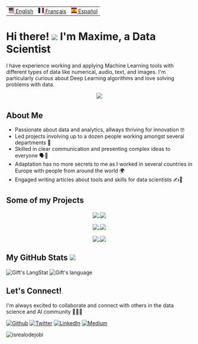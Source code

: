 <table align="center">
 <tr>
  <td><a href="README.md"><img src="images/us.svg" height="15"> English</a></td>
  <td><a href="README_fr.md"><img src="images/fr.svg" height="15"> Français</a></td>
  <td><a href="README_es.md"><img src="images/es.svg" height="15"> Español</a></td>
 </tr>
</table>

# Hi there! <img src = "https://raw.githubusercontent.com/MartinHeinz/MartinHeinz/master/wave.gif" width = 30px> I'm Maxime, a Data Scientist

I have experience working and applying Machine Learning tools with different types of data like numerical, audio, text, and images. I'm particularly curious about Deep Learning algorithms and love solving problems with data.

<p align="center">
  <a href="https://skillicons.dev">
    <img src="https://skillicons.dev/icons?i=py,mysql,tensorflow,aws,gcp,git,github,vscode,docker,stackoverflow" />
  </a>
</p>

## About Me
- Passionate about data and analytics, allways thriving for innovation 🤓
- Led projects involving up to a dozen people working amongst several departments 👥
- Skilled in clear communication and presenting complex ideas to everyone 🗣️💬
- Adaptation has no more secrets to me as I worked in several countries in Europe with people from around the world 🌍
- Engaged writing articles about tools and skills for data scientists ✍️📝


## Some of my Projects

<!-- Its main projects -->
<p align="center">
  <a href="https://github.com/mhaegeman/fruit-classifier">
    <img align="center" src="https://github-readme-stats.vercel.app/api/pin?username=mhaegeman&repo=fruit-classifier" />
  </a>
  <a href="https://github.com/mhaegeman/scoring-bank-project">
    <img align="center" src="https://github-readme-stats.vercel.app/api/pin?username=mhaegeman&repo=scoring-bank-project" />
  </a>
</p>
<p align="center">
  <a href="https://github.com/mhaegeman/Sparkling-Titanic">
    <img align="center" src="https://github-readme-stats.vercel.app/api/pin?username=mhaegeman&repo=Sparkling-Titanic" />
  </a>
  <a href="https://github.com/mhaegeman/openweather">
    <img align="center" src="https://github-readme-stats.vercel.app/api/pin?username=mhaegeman&repo=openweather" />
  </a>
</p>
<p align="center">
  <a href="https://github.com/mhaegeman/python-client-segmentation">
    <img align="center" src="https://github-readme-stats.vercel.app/api/pin?username=mhaegeman&repo=python-client-segmentation" />
  </a>
  <a href="https://github.com/mhaegeman/Energy-consumption-prediction">
    <img align="center" src="https://github-readme-stats.vercel.app/api/pin?username=mhaegeman&repo=Energy-consumption-prediction" />
  </a>
</p>

<!--  🔋 [Energy Consumption Prediction of Buildings](https://github.com/mhaegeman/Energy-consumption-prediction):
  
Based on Seattle's buildings data from 2015/2016. Prediction of the consumption of energy of a building depending on it's characteristics. Correlation study and Regression models.

  🎁 [Object Category Detection on a Marketplace](https://github.com/mhaegeman/Python-Object-Clasifier): 
  
From images and text descriptions of multiple kind of objects, predicts the category of object in a Marketplace. LDA, Embeddings for the text and SIFT, CNN and Transfer Learning (VGG16) for the image classification.
  
  🥦 [Food Nutrition Scoring](https://github.com/mhaegeman/Nutriscore-Prediction):
  
Linear regression algorithm to predict a Nutriscore for food products using the open source database OpenFoodFacts.
  
  👩🏽‍🤝‍👩🏼 [E-Commerce Client Segmentation](https://github.com/mhaegeman/python-client-segmentation):
  
Creation of client clusters based on their Sales history and Demographic profiles.
  
  🏦 [Fraud Detection](https://github.com/mhaegeman/scoring-bank-project):
  
Detection of clients with suspicious bank activities. Creation of a dashboard with Streamlit for loan approval assistance. 
-->

<!-- GitHub section -->

 ##  My GitHub Stats <img src = "https://i.pinimg.com/originals/65/c4/f4/65c4f452571be1261e9c623f7da488ac.gif" width = 35px> 
 
 <div>
   <img align="center" src="https://github-readme-streak-stats.herokuapp.com/?user=mhaegeman" alt="Gift's LangStat" />
  <img align="center" src="https://github-readme-stats.vercel.app/api?username=mhaegeman&show_icons=true&locale=en&layout=compact&theme=light" alt="Gift's language" height="192px"  width="500px"/>
 </div>
<!-- 
<div>
 <img align=center" src="https://github-readme-stats.anuraghazra1.vercel.app/api/top-langs/?username=mhaegeman&show_icons=true&hide_border=true&layout=compact&langs_count=8" /> 
</div> 
-->

<!-- **Expand to view**
<details>
  <summary><b>:zap: GitHub Profile Stat</b></summary>
  <img src="https://github-readme-stats.anuraghazra1.vercel.app/api?username=mhaegeman&show_icons=true" /> <img height="137px" src="https://github-readme-stats.vercel.app/api/top-langs/?username=mhaegeman&show_icons=true&hide=html&hide_title=true&hide_border=true&layout=compact&langs_count=8" />
</details> -->

<!-- GitHub section: END -->

## Let's Connect!
I'm always excited to collaborate and connect with others in the data science and AI community 🤝👨‍💻

<p><a href="https://github.com/mhaegeman" target="_blank"><img alt="Github" src="https://img.shields.io/badge/GitHub-%2312100E.svg?&style=for-the-badge&logo=Github&logoColor=white" /></a> <a href="https://twitter.com/mhaegeman_" target="_blank"><img alt="Twitter" src="https://img.shields.io/badge/twitter-%231DA1F2.svg?&style=for-the-badge&logo=twitter&logoColor=white" /></a> <a href="https://www.linkedin.com/in/maxime-haegeman" target="_blank"><img alt="LinkedIn" src="https://img.shields.io/badge/linkedin-%230077B5.svg?&style=for-the-badge&logo=linkedin&logoColor=white" /></a> <a href="https://medium.com/@maximehaegeman" target="_blank"><img alt="Medium" src="https://img.shields.io/badge/medium-%2312100E.svg?&style=for-the-badge&logo=medium&logoColor=white" /></a>
</p>

<!-- Profile Views -->

<p align="left"> <img src="https://komarev.com/ghpvc/?username=mhaegeman&label=Profile%20views&color=0e75b6&style=flat" alt="isrealodejobi" />
</p>

<!--
**mhaegeman/mhaegeman** is a ✨ _special_ ✨ repository because its `README.md` (this file) appears on your GitHub profile.

Here are some ideas to get you started:

- 🔭 I’m currently working on ...
- 🌱 I’m currently learning ...
- 👯 I’m looking to collaborate on ...
- 🤔 I’m looking for help with ...
- 💬 Ask me about ...
- 📫 How to reach me: ...
- 😄 Pronouns: ...
- ⚡ Fun fact: ...
-->
